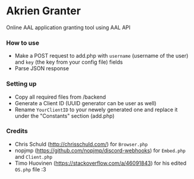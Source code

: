 # Akrien Granter
Online AAL application granting tool using AAL API

### How to use
* Make a POST request to add.php with `username` (username of the user) and `key` (the key from your config file) fields
* Parse JSON response

### Setting up
* Copy all required files from /backend
* Generate a Client ID (UUID generator can be user as well)
* Rename `YourClientID` to your newely generated one and replace it under the "Constants" section (add.php)

### Credits
* Chris Schuld (http://chrisschuld.com/) for `Browser.php`
* nopjmp (https://github.com/nopjmp/discord-webhooks) for `Embed.php` and `Client.php`
* Timo Huovinen (https://stackoverflow.com/a/46091843) for his edited `OS.php` file :3
